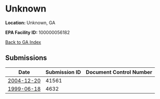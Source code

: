 # Unknown

**Location:** Unknown, GA

**EPA Facility ID:** 100000056182

[Back to GA Index](../../index.md)

## Submissions

| Date | Submission ID | Document Control Number |
|------|--------------|-------------------------|
| [2004-12-20](submissions/41561.md) | 41561 |  |
| [1999-06-18](submissions/4632.md) | 4632 |  |
